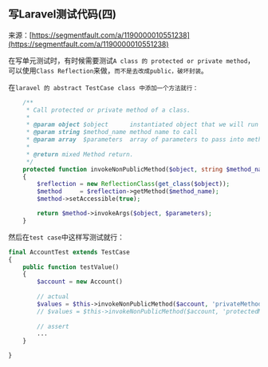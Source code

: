 ## 写Laravel测试代码(四)

来源：[https://segmentfault.com/a/1190000010551238](https://segmentfault.com/a/1190000010551238)

在写单元测试时，有时候需要测试`A class 的 protected or private method`，可以使用`Class Reflection`来做，`而不是去改成public，破坏封装`。

在`laravel 的 abstract TestCase class 中添加一个方法就行：`


```php
    /**
     * Call protected or private method of a class.
     *
     * @param object $object      instantiated object that we will run method on.
     * @param string $method_name method name to call
     * @param array  $parameters  array of parameters to pass into method.
     *
     * @return mixed Method return.
     */
    protected function invokeNonPublicMethod($object, string $method_name, ...$parameters)
    {
        $reflection = new ReflectionClass(get_class($object));
        $method     = $reflection->getMethod($method_name);
        $method->setAccessible(true);

        return $method->invokeArgs($object, $parameters);
    }

```

然后在`test case`中这样写测试就行：

```php
final AccountTest extends TestCase
{
    public function testValue()
    {
        $account = new Account()
        
        // actual
        $values = $this->invokeNonPublicMethod($account, 'privateMethod', [1, 2, 3]);
        // $values = $this->invokeNonPublicMethod($account, 'protectedMethod', [2, 3, 4]);
        
        // assert
        ...
    }

}

```
